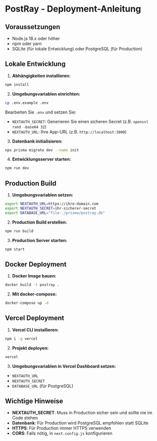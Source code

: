 # PostRay - Deployment-Anleitung

## Voraussetzungen

- Node.js 18.x oder höher
- npm oder yarn
- SQLite (für lokale Entwicklung) oder PostgreSQL (für Production)

## Lokale Entwicklung

1. **Abhängigkeiten installieren:**
```bash
npm install
```

2. **Umgebungsvariablen einrichten:**
```bash
cp .env.example .env
```

Bearbeiten Sie `.env` und setzen Sie:
- `NEXTAUTH_SECRET`: Generieren Sie einen sicheren Secret (z.B. `openssl rand -base64 32`)
- `NEXTAUTH_URL`: Ihre App-URL (z.B. `http://localhost:3000`)

3. **Datenbank initialisieren:**
```bash
npx prisma migrate dev --name init
```

4. **Entwicklungsserver starten:**
```bash
npm run dev
```

## Production Build

1. **Umgebungsvariablen setzen:**
```bash
export NEXTAUTH_URL=https://ihre-domain.com
export NEXTAUTH_SECRET=ihr-sicherer-secret
export DATABASE_URL="file:./prisma/postray.db"
```

2. **Production Build erstellen:**
```bash
npm run build
```

3. **Production Server starten:**
```bash
npm start
```

## Docker Deployment

1. **Docker Image bauen:**
```bash
docker build -t postray .
```

2. **Mit docker-compose:**
```bash
docker-compose up -d
```

## Vercel Deployment

1. **Vercel CLI installieren:**
```bash
npm i -g vercel
```

2. **Projekt deployen:**
```bash
vercel
```

3. **Umgebungsvariablen in Vercel Dashboard setzen:**
- `NEXTAUTH_URL`
- `NEXTAUTH_SECRET`
- `DATABASE_URL` (für PostgreSQL)

## Wichtige Hinweise

- **NEXTAUTH_SECRET**: Muss in Production sicher sein und sollte nie im Code stehen
- **Datenbank**: Für Production wird PostgreSQL empfohlen statt SQLite
- **HTTPS**: Für Production immer HTTPS verwenden
- **CORS**: Falls nötig, in `next.config.js` konfigurieren

